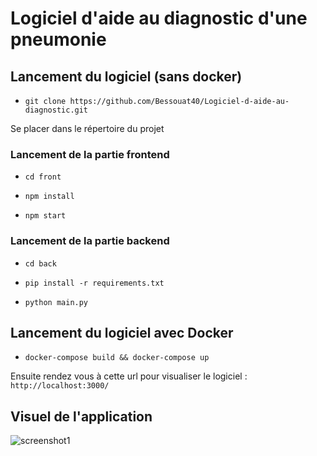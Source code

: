 # Logiciel d'aide au diagnostic d'une pneumonie

## Lancement du logiciel (sans docker)

* `git clone https://github.com/Bessouat40/Logiciel-d-aide-au-diagnostic.git`

Se placer dans le répertoire du projet

### Lancement de la partie frontend

* `cd front`

* `npm install`

* `npm start`

### Lancement de la partie backend

* `cd back`

* `pip install -r requirements.txt`

* `python main.py`

## Lancement du logiciel avec Docker

* `docker-compose build && docker-compose up`

Ensuite rendez vous à cette url pour visualiser le logiciel : `http://localhost:3000/`


## Visuel de l'application

![screenshot1](https://github.com/Bessouat40/Logiciel-d-aide-au-diagnostic/blob/main/screen/demi.gif?raw=true)
